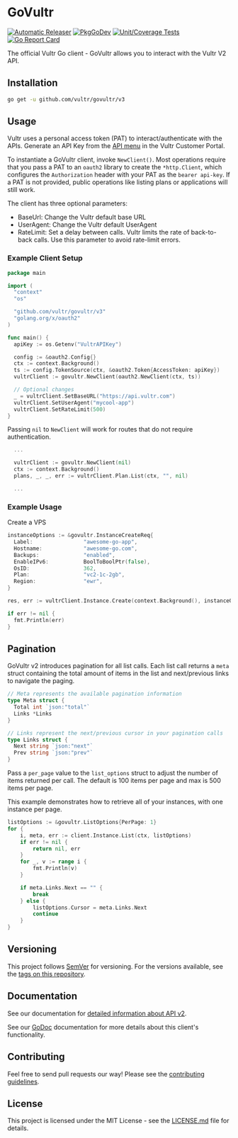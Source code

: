 # GoVultr

[![Automatic Releaser](https://github.com/vultr/govultr/actions/workflows/releaser.yml/badge.svg)](https://github.com/vultr/govultr/actions/workflows/releaser.yml)
[![PkgGoDev](https://pkg.go.dev/badge/github.com/vultr/govultr/v3)](https://pkg.go.dev/github.com/vultr/govultr/v3)
[![Unit/Coverage Tests](https://github.com/vultr/govultr/actions/workflows/coverage.yml/badge.svg)](https://github.com/vultr/govultr/actions/workflows/coverage.yml)
[![Go Report Card](https://goreportcard.com/badge/github.com/vultr/govultr)](https://goreportcard.com/report/github.com/vultr/govultr)

The official Vultr Go client - GoVultr allows you to interact with the Vultr V2 API.

## Installation

```sh
go get -u github.com/vultr/govultr/v3
```

## Usage

Vultr uses a personal access token (PAT) to interact/authenticate with the
APIs. Generate an API Key from the [API menu](https://my.vultr.com/settings/#settingsapi) 
in the Vultr Customer Portal.

To instantiate a GoVultr client, invoke `NewClient()`. Most operations require
that you pass a PAT to an `oauth2` library to create the `*http.Client`, which
configures the `Authorization` header with your PAT as the `bearer api-key`. If 
a PAT is not provided, public operations like listing plans or applications
will still work.

The client has three optional parameters:

- BaseUrl: Change the Vultr default base URL
- UserAgent: Change the Vultr default UserAgent
- RateLimit: Set a delay between calls. Vultr limits the rate of back-to-back calls. Use this parameter to avoid rate-limit errors.

### Example Client Setup

```go
package main

import (
  "context"
  "os"

  "github.com/vultr/govultr/v3"
  "golang.org/x/oauth2"
)

func main() {
  apiKey := os.Getenv("VultrAPIKey")

  config := &oauth2.Config{}
  ctx := context.Background()
  ts := config.TokenSource(ctx, &oauth2.Token{AccessToken: apiKey})
  vultrClient := govultr.NewClient(oauth2.NewClient(ctx, ts))

  // Optional changes
  _ = vultrClient.SetBaseURL("https://api.vultr.com")
  vultrClient.SetUserAgent("mycool-app")
  vultrClient.SetRateLimit(500)
}
```

Passing `nil` to `NewClient` will work for routes that do not require
authentication.

```go
  ... 

  vultrClient := govultr.NewClient(nil)
  ctx := context.Background()
  plans, _, _, err := vultrClient.Plan.List(ctx, "", nil)

  ...
```

### Example Usage

Create a VPS

```go
instanceOptions := &govultr.InstanceCreateReq{
  Label:                "awesome-go-app",
  Hostname:             "awesome-go.com",
  Backups:              "enabled",
  EnableIPv6:           BoolToBoolPtr(false),
  OsID:                 362,
  Plan:                 "vc2-1c-2gb",
  Region:               "ewr",
}

res, err := vultrClient.Instance.Create(context.Background(), instanceOptions)

if err != nil {
  fmt.Println(err)
}
```

## Pagination

GoVultr v2 introduces pagination for all list calls. Each list call returns a
`meta` struct containing the total amount of items in the list and
next/previous links to navigate the paging.

```go
// Meta represents the available pagination information
type Meta struct {
  Total int `json:"total"`
  Links *Links
}

// Links represent the next/previous cursor in your pagination calls
type Links struct {
  Next string `json:"next"`
  Prev string `json:"prev"`
}

```
Pass a `per_page` value to the `list_options` struct to adjust the number of
items returned per call. The default is 100 items per page and max is 500 items
per page.

This example demonstrates how to retrieve all of your instances, with one
instance per page.

```go
listOptions := &govultr.ListOptions{PerPage: 1}
for {
    i, meta, err := client.Instance.List(ctx, listOptions)
    if err != nil {
        return nil, err
    }
    for _, v := range i {
        fmt.Println(v)
    }

    if meta.Links.Next == "" {
        break
    } else {
        listOptions.Cursor = meta.Links.Next
        continue
    }
}
```
## Versioning

This project follows [SemVer](http://semver.org/) for versioning. For the
versions available, see the [tags on this
repository](https://github.com/vultr/govultr/tags).

## Documentation

See our documentation for [detailed information about API v2](https://www.vultr.com/api/).

See our [GoDoc](https://pkg.go.dev/github.com/vultr/govultr/v3) documentation for more details about this client's functionality.

## Contributing

Feel free to send pull requests our way! Please see the [contributing guidelines](CONTRIBUTING.md).

## License

This project is licensed under the MIT License - see the [LICENSE.md](LICENSE) file for details.
